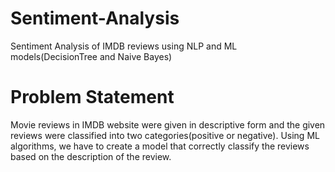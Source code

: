# Sentiment-Analysis
Sentiment Analysis of IMDB reviews using NLP and ML models(DecisionTree and Naive Bayes)

# Problem Statement 
Movie reviews in IMDB website were given in descriptive form and the given reviews were classified into two categories(positive or negative). Using ML algorithms, we have to create a model that correctly classify the reviews based on the description of the review.  
